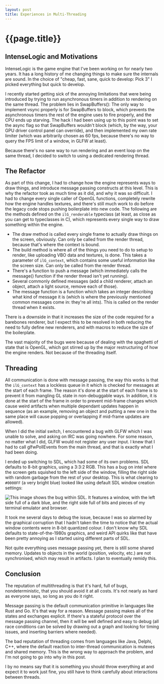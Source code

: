 ```yaml
---
layout: post
title: Experiences in Multi-Threading
---
```


# {{page.title}}

## IntenseLogic and Motivations

IntenseLogic is the game engine that I've been working on for nearly two years. It has a long history of me changing things to make sure the internals are sound. In the choice of "cheap, fast, sane, quick to develop: Pick 3" I picked everything but quick to develop. 

I recently started getting sick of the annoying limitations that were being introduced by trying to run asynchronous timers in addition to rendering on the same thread. The problem lies in SwapBuffers(): The only way to implement vsync properly is for SwapBuffers to block, which prevents the asynchronous timers the rest of the engine uses to fire properly, and the CPU ends up starving. The hack I had been using up to this point was to set the async flag so that SwapBuffers wouldn't block (which, by the way, your GPU driver control panel can override), and then implemented my own rate limiter (which was arbitrarily chosen as 60 fps, because there's no way to query the FPS limit of a window, in GLFW at least).

Because there's no sane way to run rendering and an event loop on the same thread, I decided to switch to using a dedicated rendering thread.

## The Refactor

As part of this change, I had to change how the engine represents ways to draw things, and introduce message passing constructs at this level. This is why the refactor took as much time as it did, and why it was so difficult. I had to change every single caller of OpenGL functions, completely rewrite how the engine handles textures, and there's still much work to do before the legacy code stops pushing boilerplate into new code. The following are the methods defined on the `ilG_renderable` typeclass (at least, as close as you can get to typeclasses in C), which represents every single way to draw something within the engine.

- The draw method is called every single frame to actually draw things on the screen, obviously. Can only be called from the render thread, because that's where the context is bound.
- The build method is where all of the things you need to do to setup to render, like uploading VBO data and textures, is done. This takes a parameter of `ilG_context`, which contains some useful information like the screen size. Can only be called from the render thread.
- There's a function to push a message (which immediately calls the message() function if the render thread isn't yet running).
- Several commonly defined messages (add a child renderer, attach an object, attach a light source, remove each of those).
- The message function is a function which takes an integer describing what kind of message it is (which is where the previously mentioned common messages come in: they're all ints). This is called on the render thread when it exists.

There is a downside in that it increases the size of the code required for a barebones renderer, but I expect this to be resolved in both reducing the need to fully define new renderers, and with macros to reduce the size of the boilerplate.

The vast majority of the bugs were because of dealing with the spaghetti of state that is OpenGL, which got stirred up by the major restructuring of how the engine renders. Not because of the threading itself.

## Threading

All communication is done with message passing, the way this works is that the `ilG_context` has a lockless queue in it which is checked for messages at the start of each frame. The reason it's done at the start of each frame is to prevent it from mangling GL state in non-debuggable ways. In addition, it is done at the start of the frame in order to prevent mid-frame changes which cause weird artifacts when multiple dependant updates happen in sequence (as an example, removing an object and putting a new one in the same place will cause popping or overlapping if mid-frame updates are allowed).

When I did the initial switch, I encountered a bug with GLFW which I was unable to solve, and asking on IRC was going nowhere. For some reason, no matter what I did, GLFW would not register any user input. I knew that I had to call glfwPollEvents from the main thread, and that is exactly what I had been doing.

I ended up switching to SDL, which had some of its own problems. SDL defaults to 8-bit graphics, using a 3:3:2 RGB. This has a bug on intel where the screen gets squished to the left side of the window, filling the right side with random garbage from the rest of your desktop. This is what clearing to `#0000FF` (a very bright blue) looked like using default SDL window creation settings:

![This image shows the bug within SDL. It features a window, with the left side full of a dark blue, and the right side full of bits and pieces of my terminal emulator and browser.](http://i.imgur.com/ahOQPwI.png)

It took me several days to debug the issue, because I was so alarmed by the graphical corruption that I hadn't taken the time to notice that the actual window contents were in 8-bit quantized colour. I don't know why SDL defaults to state-of-the-1980s graphics, and weird API quirks like that have been pretty annoying as I started using different parts of SDL.

Not quite everything uses message passing yet, there is still some shared memory. Updates to objects in the world (position, velocity, etc.) are not synchronised, which may result in artifacts. I plan to eventually remidy this.

## Conclusion

The reputation of multithreading is that it's hard, full of bugs, nondeterministic, that you should avoid it at all costs. It's not nearly as hard as everyone says, so long as you do it right.

Message passing is the default communication primitive in languages like Rust and Go. It's that way for a reason. Message passing makes all of the states and exchanges explicit. If there's a stateful protocol over the message passing channel, then it will be well defined and easy to debug (all race conditions can be solved by drawing out a graph and looking for timing issues, and inserting barriers where needed).

The bad reputation of threading comes from languages like Java, Delphi, C++, where the default reaction to inter-thread communication is mutexes and shared memory. This is the wrong way to approach the problem, and I'm not going to go into why in this post.

I by no means say that it is something you should throw everything at and expect it to work just fine, you still have to think carefully about interactions between threads.

